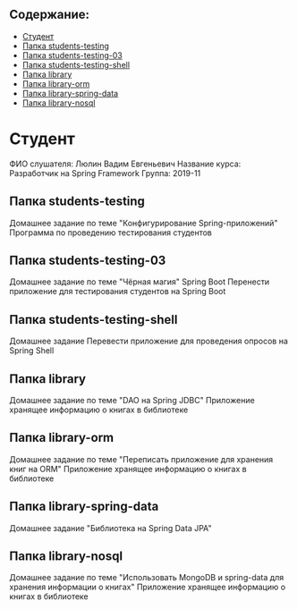 <?xml version="1.0" encoding="UTF-8"?>
<module type="JAVA_MODULE" version="4" />

## Содержание:
* [Студент](#Студент)
* [Папка students-testing](#Папка-students-testing)
* [Папка students-testing-03](#Папка-students-testing-03)
* [Папка students-testing-shell](#Папка-students-testing-shell)
* [Папка library](#Папка-library)
* [Папка library-orm](#Папка-library-orm)
* [Папка library-spring-data](#Папка-library-spring-data)
* [Папка library-nosql](#Папка-library-nosql)

# Студент
ФИО слушателя: Люлин Вадим Евгеньевич
Название курса: Разработчик на Spring Framework
Группа: 2019-11

## Папка students-testing
Домашнее задание по теме "Конфигурирование Spring-приложений"
Программа по проведению тестирования студентов

## Папка students-testing-03
Домашнее задание по теме "Чёрная магия" Spring Boot
Перенести приложение для тестирования студентов на Spring Boot

## Папка students-testing-shell
Домашнее задание
Перевести приложение для проведения опросов на Spring Shell

## Папка library
Домашнее задание по теме "DAO на Spring JDBC"
Приложение хранящее информацию о книгах в библиотеке

## Папка library-orm
Домашнее задание по теме "Переписать приложение для хранения книг на ORM"
Приложение хранящее информацию о книгах в библиотеке

## Папка library-spring-data
Домашнее задание "Библиотека на Spring Data JPA"

## Папка library-nosql
Домашнее задание по теме "Использовать MongoDB и spring-data для хранения информации о книгах"
Приложение хранящее информацию о книгах в библиотеке

